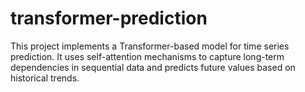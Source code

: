 # transformer-prediction
This project implements a Transformer-based model for time series prediction. It uses self-attention mechanisms to capture long-term dependencies in sequential data and predicts future values based on historical trends.